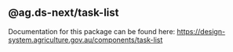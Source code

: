 ## @ag.ds-next/task-list

Documentation for this package can be found here: https://design-system.agriculture.gov.au/components/task-list
